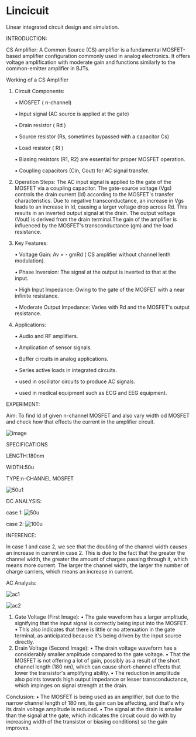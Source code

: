 # Lincicuit
Linear integrated circuit design and simulation.

INTRODUCTION:

CS Amplifier: A Common Source (CS) amplifier is a fundamental MOSFET-based amplifier configuration commonly used in analog electronics. It offers voltage amplification with moderate gain and functions similarly to the common-emitter amplifier in BJTs.

Working of a CS Amplifier

 1. Circuit Components:
      
    • MOSFET ( n-channel)
    
    • Input signal (AC source is applied at the gate)
    
    • Drain resistor ( Rd )
    
    • Source resistor (Rs, sometimes bypassed with a capacitor Cs)

    • Load resistor ( Rl )
    
    • Biasing resistors (R1, R2) are essential for proper MOSFET operation.
    
    • Coupling capacitors (Cin, Cout) for AC signal transfer.
    
 2. Operation Steps:
       The AC input signal is applied to the gate of the MOSFET via a coupling capacitor. The gate-source voltage (Vgs) controls the drain current (Id) according to the MOSFET's transfer characteristics. Due to negative transconductance, an increase in Vgs leads to an increase in Id, causing a larger voltage drop across Rd. This results in an inverted output signal at the drain. The output voltage (Vout) is derived from the drain terminal.The gain of the amplifier is influenced by the MOSFET's transconductance (gm) and the load resistance.

3. Key Features:

   •	Voltage Gain: Av = - gmRd  ( CS amplifier without channel lenth modulation).

   •	Phase Inversion: The signal at the output is inverted to that at the input.

   •	High Input Impedance: Owing to the gate of the MOSFET with a near infinite resistance.

   •	Moderate Output Impedance: Varies with  Rd  and the MOSFET's output resistance.


4. Applications:

   •	Audio and RF amplifiers.

   •	Amplication of sensor signals.

   •	Buffer circuits in analog applications.

   •	Series active loads in integrated circuits.

   • used in oscillator circuits to produce AC signals.

   • used in medical equipment such as ECG and EEG equipment.

EXPERIMENT:

Aim: To find Id of given n-channel MOSFET and also vary width od MOSFET and check how that effects the current in the amplifier circuit. 


![image](https://github.com/user-attachments/assets/5ae705ef-4bae-4801-8349-f8078a862cba)



SPECIFICATIONS

LENGTH:180nm

WIDTH:50u

TYPE:n-CHANNEL MOSFET

![50u1](https://github.com/user-attachments/assets/8aaf05f1-9814-401d-9fe3-611308dd9f63)

DC ANALYSIS:

case 1:
![50u](https://github.com/user-attachments/assets/b0fe5c67-3f48-493c-9e24-9c2f4245069f)

case 2:
![100u](https://github.com/user-attachments/assets/65dad619-e0bb-40e7-907a-f678947bb200)

INFERENCE: 

In case 1 and case 2, we see that the doubling of the channel width causes an increase in current in case 2. This is due to the fact that the greater the channel width, the greater the amount of charges passing through it, which means more current. The larger the channel width, the larger the number of charge carriers, which means an increase in current.

AC Analysis:

![ac1](https://github.com/user-attachments/assets/b59658b2-dda8-4d2f-8de6-91d3705179df)

![ac2](https://github.com/user-attachments/assets/049720a0-fbbf-4a18-a417-e5b90b3d4c2d)

1. Gate Voltage (First Image):
• The gate waveform has a larger amplitude, signifying that the input signal is correctly being input into the MOSFET.
• This also indicates that there is little or no attenuation in the gate terminal, as anticipated because it's being driven by the input source directly.
2. Drain Voltage (Second Image):
• The drain voltage waveform has a considerably smaller amplitude compared to the gate voltage.
•	That the MOSFET is not offering a lot of gain, possibly as a result of the short channel length (180 nm), which can cause short-channel effects that lower the transistor's amplifying ability.
•	The reduction in amplitude also points towards high output impedance or lesser transconductance, which impinges on signal strength at the drain.

Conclusion: 
• The MOSFET is being used as an amplifier, but due to the narrow channel length of 180 nm, its gain can be affecting, and that's why its drain voltage amplitude is reduced.
• The signal at the drain is smaller than the signal at the gate, which indicates the circuit could do with by increasing width of the transistor or biasing conditions) so the gain improves.




